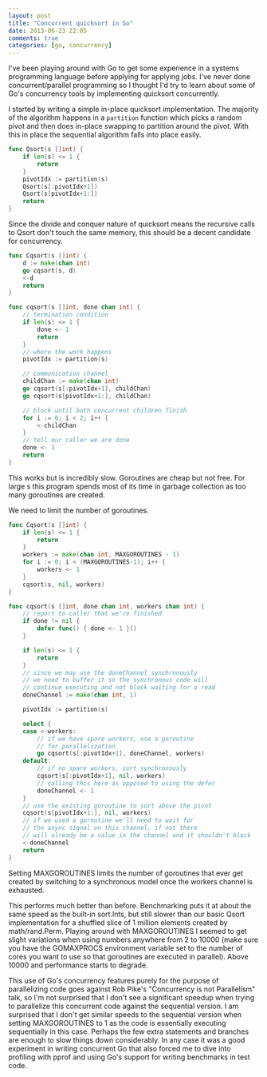 ```yaml
---
layout: post
title: "Concurrent quicksort in Go"
date: 2013-06-23 22:05
comments: true
categories: [go, concurrency]
---
```

I've been playing around with Go to get some experience in a systems programming
language before applying for applying jobs. I've never done concurrent/parallel
programming so I thought I'd try to learn about some of Go's concurrency tools
by implementing quicksort concurrently.

I started by writing a simple in-place quicksort implementation. The majority of
the algorithm happens in a `partition` function which picks a random pivot and
then does in-place swapping to partition around the pivot. With this in place
the sequential algorithm falls into place easily.

```go
func Qsort(s []int) {
    if len(s) <= 1 {
        return
    }
    pivotIdx := partition(s)
    Qsort(s[:pivotIdx+1])
    Qsort(s[pivotIdx+1:])
    return
}
```

Since the divide and conquer nature of quicksort means the recursive calls to
Qsort don't touch the same memory, this should be a decent candidate for
concurrency.

```go
func Cqsort(s []int) {
    d := make(chan int)
    go cqsort(s, d)
    <-d
    return
}

func cqsort(s []int, done chan int) {
    // termination condition
    if len(s) <= 1 {
        done <- 1
        return
    }
    // where the work happens
    pivotIdx := partition(s)

    // communication channel
    childChan := make(chan int)
    go cqsort(s[:pivotIdx+1], childChan)
    go cqsort(s[pivotIdx+1:], childChan)

    // block until both concurrent children finish
    for i := 0; i < 2; i++ {
        <-childChan
    }
    // tell our caller we are done
    done <- 1
    return
}
```

This works but is incredibly slow. Goroutines are cheap but not free. For large
s this program spends most of its time in garbage collection as too many
goroutines are created.

We need to limit the number of goroutines.

```go
func Cqsort(s []int) {
	if len(s) <= 1 {
		return
	}
	workers := make(chan int, MAXGOROUTINES - 1)
	for i := 0; i < (MAXGOROUTINES-1); i++ {
		workers <- 1
	}
	cqsort(s, nil, workers)
}

func cqsort(s []int, done chan int, workers chan int) {
	// report to caller that we're finished
	if done != nil {
		defer func() { done <- 1 }()
	}

	if len(s) <= 1 {
		return
	}
	// since we may use the doneChannel synchronously
	// we need to buffer it so the synchronous code will
	// continue executing and not block waiting for a read
	doneChannel := make(chan int, 1)

	pivotIdx := partition(s)

	select {
	case <-workers:
		// if we have spare workers, use a goroutine
		// for parallelization
		go cqsort(s[:pivotIdx+1], doneChannel, workers)
	default:
		// if no spare workers, sort synchronously
		cqsort(s[:pivotIdx+1], nil, workers)
		// calling this here as opposed to using the defer
		doneChannel <- 1
	}
	// use the existing goroutine to sort above the pivot
	cqsort(s[pivotIdx+1:], nil, workers)
	// if we used a goroutine we'll need to wait for
	// the async signal on this channel, if not there
	// will already be a value in the channel and it shouldn't block
	<-doneChannel
	return
}
```

Setting MAXGOROUTINES limits the number of goroutines that ever get created by
switching to a synchronous model once the workers channel is exhausted.

This performs much better than before. Benchmarking puts it at about the same
speed as the built-in sort.Ints, but still slower than our basic Qsort
implementation for a shuffled slice of 1 million elements created by
math/rand.Perm. Playing around with MAXGOROUTINES I seemed to get slight
variations when using numbers anywhere from 2 to 10000 (make sure you have the
GOMAXPROCS environment variable set to the number of cores you want to use
so that goroutines are executed in parallel). Above 10000 and performance starts
to degrade.

This use of Go's concurrency features purely for the purpose of parallelizing
code goes against Rob Pike's "Concurrency is not Parallelism" talk, so I'm not
surprised that I don't see a significant speedup when trying to parallelize this
concurrent code against the sequential version. I am surprised that I don't get
similar speeds to the sequential version when setting MAXGOROUTINES to 1 as the
code is essentially executing sequentially in this case. Perhaps the few extra
statements and branches are enough to slow things down considerably. In any case
it was a good experiment in writing concurrent Go that also forced me to dive
into profiling with pprof and using Go's support for writing benchmarks in test
code.
